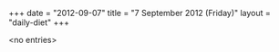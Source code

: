 +++
date = "2012-09-07"
title = "7 September 2012 (Friday)"
layout = "daily-diet"
+++

\<no entries\>